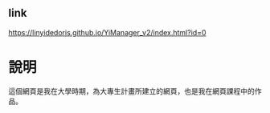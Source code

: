 ## link
https://linyidedoris.github.io/YiManager_v2/index.html?id=0

# 說明
這個網頁是我在大學時期，為大專生計畫所建立的網頁，也是我在網頁課程中的作品。
